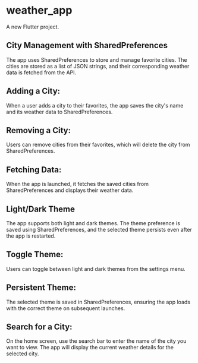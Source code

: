 # weather_app

A new Flutter project.

## City Management with SharedPreferences
The app uses SharedPreferences to store and manage favorite cities. The cities are stored as a list of JSON strings, and their corresponding weather data is fetched from the API.

## Adding a City: 
When a user adds a city to their favorites, the app saves the city's name and its weather data to SharedPreferences.

## Removing a City: 
Users can remove cities from their favorites, which will delete the city from SharedPreferences.

## Fetching Data: 
When the app is launched, it fetches the saved cities from SharedPreferences and displays their weather data.

## Light/Dark Theme
The app supports both light and dark themes. The theme preference is saved using SharedPreferences, and the selected theme persists even after the app is restarted.

## Toggle Theme: 
Users can toggle between light and dark themes from the settings menu.

## Persistent Theme: 
The selected theme is saved in SharedPreferences, ensuring the app loads with the correct theme on subsequent launches.

## Search for a City:

On the home screen, use the search bar to enter the name of the city you want to view.
The app will display the current weather details for the selected city.

